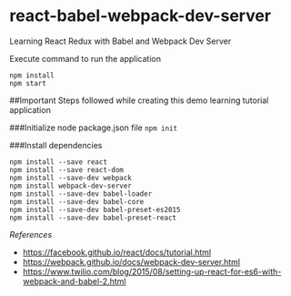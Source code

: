 # react-babel-webpack-dev-server

Learning React Redux with Babel and Webpack Dev Server

Execute command to run the application
```
npm install
npm start
```

##Important Steps followed while creating this demo learning tutorial application

###Initialize node package.json file
```npm init```

###Install dependencies
```
npm install --save react
npm install --save react-dom
npm install --save-dev webpack
npm install webpack-dev-server
npm install --save-dev babel-loader
npm install --save-dev babel-core
npm install --save-dev babel-preset-es2015
npm install --save-dev babel-preset-react
```

*References*

* https://facebook.github.io/react/docs/tutorial.html
* https://webpack.github.io/docs/webpack-dev-server.html
* https://www.twilio.com/blog/2015/08/setting-up-react-for-es6-with-webpack-and-babel-2.html
